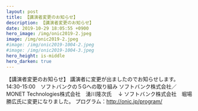 ```yaml
---
layout: post
title: 【講演者変更のお知らせ】
description: 【講演者変更のお知らせ】
date: 2019-10-29 18:05:55 +0900
hero_image: /img/onic2019-2.jpeg
image: /img/onic2019-2.jpeg
#image: /img/onic2019-1004-2.jpeg
#image: /img/onic2019-1004-3.jpeg
hero_height: is-middle
hero_darken: true
---
```

【講演者変更のお知らせ】
講演者に変更が出ましたのでお知らせします。
14:30-15:00　ソフトバンクの５Gへの取り組み
ソフトバンク株式会社／MONET Technologies株式会社　湧川隆次氏　
↓
ソフトバンク株式会社　堀場 勝広氏に変更になりました。
プログラム：http://onic.jp/program/